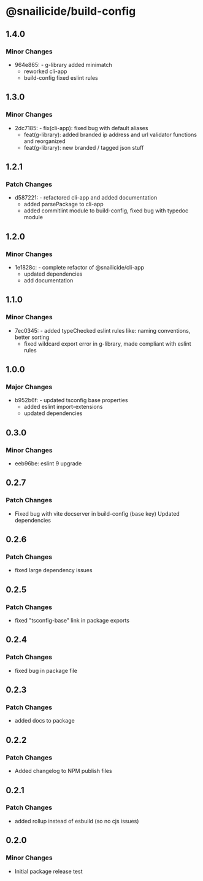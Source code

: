 # @snailicide/build-config

## 1.4.0

### Minor Changes

- 964e865: - g-library added minimatch
  - reworked cli-app
  - build-config fixed eslint rules

## 1.3.0

### Minor Changes

- 2dc7185: - fix(cli-app): fixed bug with default aliases
  - feat(g-library): added branded ip address and url validator functions and
    reorganized
  - feat(g-library): new branded / tagged json stuff

## 1.2.1

### Patch Changes

- d587221: - refactored cli-app and added documentation
  - added parsePackage to cli-app
  - added commitlint module to build-config, fixed bug with typedoc module

## 1.2.0

### Minor Changes

- 1e1828c: - complete refactor of @snailicide/cli-app
  - updated dependencies
  - add documentation

## 1.1.0

### Minor Changes

- 7ec0345: - added typeChecked eslint rules like: naming conventions, better
  sorting
  - fixed wildcard export error in g-library, made compliant with eslint rules

## 1.0.0

### Major Changes

- b952b6f: - updated tsconfig base properties
  - added eslint import-extensions
  - updated dependencies

## 0.3.0

### Minor Changes

- eeb96be: eslint 9 upgrade

## 0.2.7

### Patch Changes

- Fixed bug with vite docserver in build-config (base key) Updated dependencies

## 0.2.6

### Patch Changes

- fixed large dependency issues

## 0.2.5

### Patch Changes

- fixed "tsconfig-base" link in package exports

## 0.2.4

### Patch Changes

- fixed bug in package file

## 0.2.3

### Patch Changes

- added docs to package

## 0.2.2

### Patch Changes

- Added changelog to NPM publish files

## 0.2.1

### Patch Changes

- added rollup instead of esbuild (so no cjs issues)

## 0.2.0

### Minor Changes

- Initial package release test
